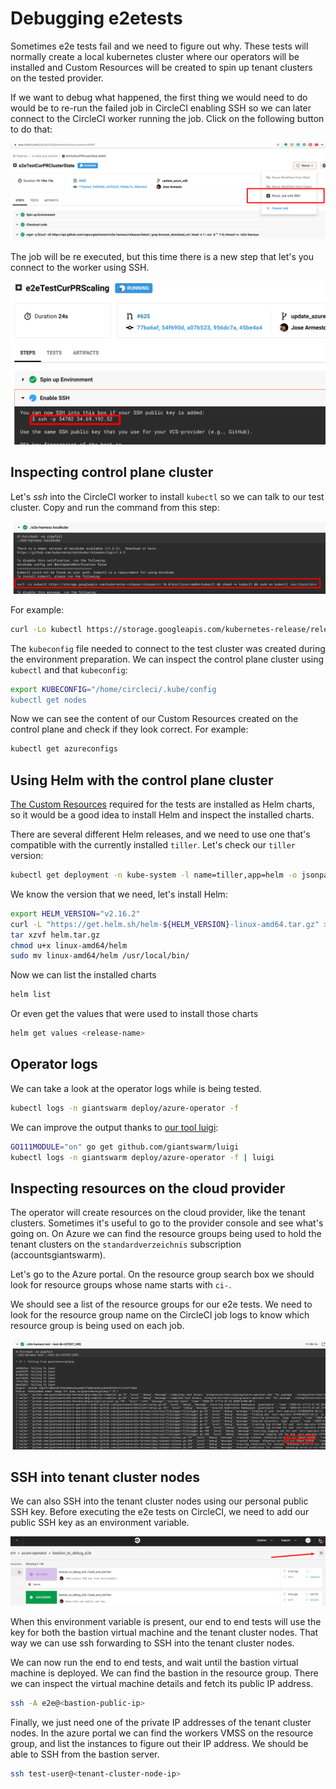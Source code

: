 # Debugging e2etests

Sometimes e2e tests fail and we need to figure out why.
These tests will normally create a local kubernetes cluster where our operators will be installed and Custom Resources
will be created to spin up tenant clusters on the tested provider.

If we want to debug what happened, the first thing we would need to do would be to re-run the failed job in CircleCI
enabling SSH so we can later connect to the CircleCI worker running the job. Click on the following button to do that:

![](rerun.png)

The job will be re executed, but this time there is a new step that let's you connect to the worker using SSH.

![](ssh.png)


## Inspecting control plane cluster

Let's _ssh_ into the CircleCI worker to install `kubectl` so we can talk to our test cluster.
Copy and run the command from this step:

![](kubectl.png)

For example:
```bash
curl -Lo kubectl https://storage.googleapis.com/kubernetes-release/release/v1.10.0/bin/linux/amd64/kubectl && chmod +x kubectl && sudo mv kubectl /usr/local/bin/
```

The `kubeconfig` file needed to connect to the test cluster was created during the environment preparation.
We can inspect the control plane cluster using `kubectl` and that `kubeconfig`:

```bash
export KUBECONFIG="/home/circleci/.kube/config
kubectl get nodes
```

Now we can see the content of our Custom Resources created on the control plane and check if they look correct.
For example:
```bash
kubectl get azureconfigs
```


## Using Helm with the control plane cluster

[The Custom Resources](https://github.com/giantswarm/apiextensions/tree/master/helm) required for the tests are
installed as Helm charts, so it would be a good idea to install Helm and inspect the installed charts.

There are several different Helm releases, and we need to use one that's compatible with the currently installed `tiller`.
Let's check our `tiller` version:

```bash
kubectl get deployment -n kube-system -l name=tiller,app=helm -o jsonpath="{..image}"
```

We know the version that we need, let's install Helm:

```bash
export HELM_VERSION="v2.16.2"
curl -L "https://get.helm.sh/helm-${HELM_VERSION}-linux-amd64.tar.gz" > ./helm.tar.gz
tar xzvf helm.tar.gz
chmod u+x linux-amd64/helm
sudo mv linux-amd64/helm /usr/local/bin/
```

Now we can list the installed charts

```bash
helm list
```

Or even get the values that were used to install those charts

```bash
helm get values <release-name>
```


## Operator logs

We can take a look at the operator logs while is being tested.

```bash
kubectl logs -n giantswarm deploy/azure-operator -f
```

We can improve the output thanks to [our tool luigi](https://github.com/giantswarm/luigi):

```bash
GO111MODULE="on" go get github.com/giantswarm/luigi
kubectl logs -n giantswarm deploy/azure-operator -f | luigi
```


## Inspecting resources on the cloud provider

The operator will create resources on the cloud provider, like the tenant clusters. Sometimes it's useful to go to the
provider console and see what's going on.
On Azure we can find the resource groups being used to hold the tenant clusters on the `standardverzeichnis`
subscription (accountsgiantswarm).

Let's go to the Azure portal. On the resource group search box we should look for resource groups whose name starts with `ci-`.

We should see a list of the resource groups for our e2e tests. We need to look for the resource group name on the
CircleCI job logs to know which resource group is being used on each job.

![](resourcegroupname.png)



## SSH into tenant cluster nodes

We can also SSH into the tenant cluster nodes using our personal public SSH key.
Before executing the e2e tests on CircleCI, we need to add our public SSH key as an environment variable.

![](circleci_options.png)

When this environment variable is present, our end to end tests will use the key for both the bastion virtual machine
and the tenant cluster nodes. That way we can use ssh forwarding to SSH into the tenant cluster nodes.

We can now run the end to end tests, and wait until the bastion virtual machine is deployed. We can find the bastion in
the resource group. There we can inspect the virtual machine details and fetch its public IP address.

```bash
ssh -A e2e@<bastion-public-ip>
```

Finally, we just need one of the private IP addresses of the tenant cluster nodes. In the azure portal we can find the
workers VMSS on the resource group, and list the instances to figure out their IP address. We should be able to SSH from
the bastion server.

```bash
ssh test-user@<tenant-cluster-node-ip>
```
